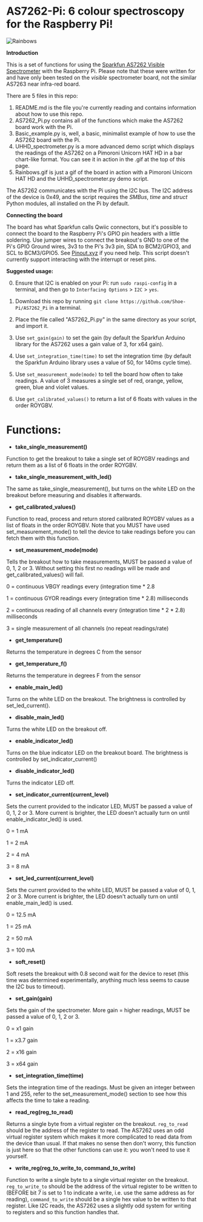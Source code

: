 
# AS7262-Pi: 6 colour spectroscopy for the Raspberry Pi!

![Rainbows](rainbows.gif)

**Introduction**

This is a set of functions for using the [Sparkfun AS7262 Visible Spectrometer](https://www.sparkfun.com/products/14347) with the Raspberry Pi.  Please note that these were written for and have only been tested on the *visible* spectrometer board, not the similar AS7263 near infra-red board.

There are 5 files in this repo: 
1) README.md is the file you're currently reading and contains information about how to use this repo.
2) AS7262_Pi.py contains all of the functions which make the AS7262 board work with the Pi.
3) Basic_example.py is, well, a basic, minimalist example of how to use the AS7262 board with the Pi.
4) UHHD_spectrometer.py is a more advanced demo script which displays the readings of the AS7262 on a Pimoroni Unicorn HAT HD in a bar chart-like format.  You can see it in action in the .gif at the top of this page.
5) Rainbows.gif is just a gif of the board in action with a Pimoroni Unicorn HAT HD and the UHHD_spectrometer.py demo script.

The AS7262 communicates with the Pi using the I2C bus.  The I2C address of the device is 0x49, and the script requires the *SMBus*, *time* and *struct* Python modules, all installed on the Pi by default.

**Connecting the board**

The board has what Sparkfun calls Qwiic connectors, but it's possible to connect the board to the Raspberry Pi's GPIO pin headers with a little soldering.  Use jumper wires to connect the breakout's GND to one of the Pi's GPIO Ground wires, 3v3 to the Pi's 3v3 pin, SDA to BCM2/GPIO3, and SCL to BCM3/GPIO5.  See [Pinout.xyz](https://www.pinout.xyz) if you need help.  This script doesn't currently support interacting with the interrupt or reset pins.

**Suggested usage:**

0) Ensure that I2C is enabled on your Pi: run `sudo raspi-config` in a terminal, and then go to `Interfacing Options` > `I2C` > `yes`.

1) Download this repo by running `git clone https://github.com/Shoe-Pi/AS7262_Pi` in a terminal.

2) Place the file called "AS7262_Pi.py" in the same directory as your script, and import it.

3) Use `set_gain(gain)` to set the gain (by default the Sparkfun Arduino library for the AS7262 uses a gain value of 3, for x64 gain).

4) Use `set_integration_time(time)` to set the integration time (by default the Sparkfun Arduino library uses a value of 50, for 140ms cycle time).

5) Use `set_measurement_mode(mode)` to tell the board how often to take readings.  A value of 3 measures a single set of red, orange, yellow, green, blue and violet values.

6) Use `get_calibrated_values()` to return a list of 6 floats with values in the order ROYGBV.

# Functions:

* **take_single_measurement()**

Function to get the breakout to take a single set of ROYGBV readings and return them as a list of 6 floats in the order ROYGBV.

* **take_single_measurement_with_led()**

The same as take_single_measurement(), but turns on the white LED on the breakout before measuring and disables it afterwards.


* **get_calibrated_values()**

Function to read, process and return stored calibrated ROYGBV values as a list of floats in the order ROYGBV.  Note that you MUST have used set_measurement_mode() to tell the device to take readings before you can fetch them with this function.


* **set_measurement_mode(mode)**

Tells the breakout how to take measurements, MUST be passed a value of 0, 1, 2 or 3.  Without setting this first no readings will be made and get_calibrated_values() will fail.

0 = continuous VBGY readings every (integration time * 2.8

1 = continuous GYOR readings every (integration time * 2.8) milliseconds

2 = continuous reading of all channels every (integration time * 2 * 2.8) milliseconds

3 = single measurement of all channels (no repeat readings/rate)


* **get_temperature()**

Returns the temperature in degrees C from the sensor


* **get_temperature_f()**

Returns the temperature in degrees F from the sensor


* **enable_main_led()**

Turns on the white LED on the breakout.  The brightness is controlled by set_led_current().


* **disable_main_led()**

Turns the white LED on the breakout off.


* **enable_indicator_led()**

Turns on the blue indicator LED on the breakout board.  The brightness is controlled by set_indicator_current()


* **disable_indicator_led()**

Turns the indicator LED off.


* **set_indicator_current(current_level)**

Sets the current provided to the indicator LED, MUST be passed a value of 0, 1, 2 or 3.  More current is brighter, the LED doesn't actually turn on until enable_indicator_led() is used.

0 = 1 mA 

1 = 2 mA

2 = 4 mA

3 = 8 mA
	

* **set_led_current(current_level)**

Sets the current provided to the white LED, MUST be passed a value of 0, 1, 2 or 3.  More current is brighter, the LED doesn't actually turn on until enable_main_led() is used.

0 = 12.5 mA 

1 = 25 mA

2 = 50 mA

3 = 100 mA


* **soft_reset()**

Soft resets the breakout with 0.8 second wait for the device to reset (this time was determined experimentally, anything much less seems to cause the I2C bus to timeout).


* **set_gain(gain)**

Sets the gain of the spectrometer.  More gain = higher readings, MUST be passed a value of 0, 1, 2 or 3.

0 = x1   gain

1 = x3.7 gain

2 = x16  gain

3 = x64  gain


* **set_integration_time(time)**

Sets the integration time of the readings.  Must be given an integer between 1 and 255, refer to the set_measurement_mode() section to see how this affects the time to take a reading.


* **read_reg(reg_to_read)**

Returns a single byte from a virtual register on the breakout.  `reg_to_read` should be the address of the register to read.  The AS7262 uses an odd virtual register system which makes it more complicated to read data from the device than usual.  If that makes no sense then don't worry, this function is just here so that the other functions can use it: you won't need to use it yourself.


* **write_reg(reg_to_write_to, command_to_write)**

Function to write a single byte to a single virtual register on the breakout.  `reg_to_write_to` should be the address of the virtual register to be written to (BEFORE bit 7 is set to 1 to indicate a write, i.e. use the same address as for reading), `command_to_write` should be a single hex value to be written to that register.  Like I2C reads, the AS7262 uses a slightly odd system for writing to registers and so this function handles that.
